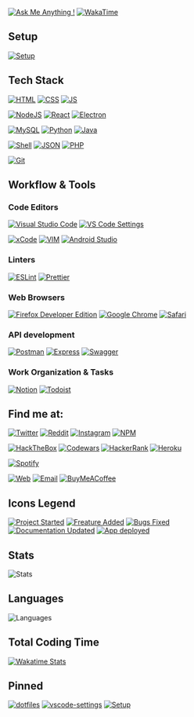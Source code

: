 [![Ask Me Anything !](https://img.shields.io/badge/Ask%20me-anything-1abc9c.svg?style=for-the-badge&labelColor=000&color=f00)](https://GitHub.com/GabrielCrackPro/ama)
[![WakaTime](https://wakatime.com/badge/user/00dfcd04-18fb-46f9-88a3-13a3b666b8f1.svg?style=for-the-badge&labelColor=000)](https://wakatime.com/@00dfcd04-18fb-46f9-88a3-13a3b666b8f1)

## Setup

[![Setup](https://img.shields.io/badge/Apple-MacBook_Pro_M1_2020-212629?style=for-the-badge&logo=apple&logoColor=white&labelColor=000)](https://github.com/GabrielCrackPro/Setup)

## Tech Stack

[![HTML](https://img.shields.io/badge/HTML5-E34F26?style=for-the-badge&logo=html5&logoColor=white&labelColor=000)]()
[![CSS](https://img.shields.io/badge/CSS3-1572B6?style=for-the-badge&logo=css3&logoColor=white&labelColor=000)]()
[![JS](https://img.shields.io/badge/JavaScript-F7DF1E?style=for-the-badge&logo=javascript&logoColor=white&labelColor=000)]()

[![NodeJS](https://img.shields.io/badge/Node.js-43853D?style=for-the-badge&logo=node.js&logoColor=white&labelColor=000)]()
[![React](https://img.shields.io/badge/React-20232A?style=for-the-badge&logo=react&logoColor=white&labelColor=000)]()
[![Electron](https://img.shields.io/badge/Electron-2B2E3A?style=for-the-badge&logo=electron&logoColor=white&labelColor=000)]()

[![MySQL](https://img.shields.io/badge/MySQL-4479A1?style=for-the-badge&logo=mysql&logoColor=white&labelColor=000)]()
[![Python](https://img.shields.io/badge/Python-306998?style=for-the-badge&logo=python&logoColor=white&labelColor=000)]()
[![Java](https://img.shields.io/badge/Java-ED8B00?style=for-the-badge&logo=java&logoColor=white&labelColor=000)]()

[![Shell](https://img.shields.io/badge/Bash-121011?style=for-the-badge&logo=gnu-bash&logoColor=white&labelColor=000)]()
[![JSON](https://img.shields.io/badge/json-000000?style=for-the-badge&logo=json&logoColor=white&labelColor=101010)]()
[![PHP](https://img.shields.io/badge/PHP-777BB4?style=for-the-badge&logo=php&logoColor=white&labelColor=000)]()

[![Git](https://img.shields.io/badge/Git-F05032.svg?style=for-the-badge&logo=Git&logoColor=white&labelColor=000)]()

## Workflow & Tools

### Code Editors

[![Visual Studio Code](https://img.shields.io/badge/Visual_Studio_Code-0078D4?style=for-the-badge&logo=visual%20studio%20code&logoColor=white&labelColor=000)]()
[![VS Code Settings](https://img.shields.io/badge/VSCode%20Settings-2B7BDB?style=for-the-badge&logo=visual%20studio%20code&logoColor=white&labelColor=000)](https://github.com/GabrielCrackPro/vscode-settings)

[![xCode](https://img.shields.io/badge/Xcode-007ACC?style=for-the-badge&logo=Xcode&logoColor=white&labelColor=000)]()
[![VIM](https://img.shields.io/badge/VIM-%2311AB00.svg?&style=for-the-badge&logo=vim&logoColor=white&labelColor=000)]()
[![Android Studio](https://img.shields.io/badge/Android_Studio-3BB965?style=for-the-badge&logo=android-studio&logoColor=white&labelColor=000)]()

### Linters

[![ESLint](https://img.shields.io/badge/eslint-3A33D1?style=for-the-badge&logo=eslint&logoColor=white&labelColor=000)]()
[![Prettier](https://img.shields.io/badge/prettier-1A2C34?style=for-the-badge&logo=prettier&logoColor=white&labelColor=000)]()

### Web Browsers

[![Firefox Developer Edition](https://img.shields.io/badge/Firefox_Developer_Edition-294acf?style=for-the-badge&logo=Firefox-Browser&logoColor=white&labelColor=000)]()
[![Google Chrome](https://img.shields.io/badge/Google_chrome-4285F4?style=for-the-badge&logo=Google-chrome&logoColor=white&&labelColor=000)]()
[![Safari](https://img.shields.io/badge/Safari-FF1B2D?style=for-the-badge&logo=Safari&logoColor=white&labelColor=000)]()

### API development

[![Postman](https://img.shields.io/badge/Postman-FF6C37?style=for-the-badge&logo=Postman&logoColor=white&labelColor=000)]()
[![Express](https://img.shields.io/badge/Express.js-101010?style=for-the-badge&logo=express&logoColor=white&labelColor=000)]()
[![Swagger](https://img.shields.io/badge/Swagger-85EA2D?style=for-the-badge&logo=Swagger&logoColor=white&labelColor=000)]()

### Work Organization & Tasks

[![Notion](https://img.shields.io/badge/Notion-000000?style=for-the-badge&logo=notion&logoColor=white&labelColor=000)]()
[![Todoist](https://img.shields.io/badge/Todoist-E44332?style=for-the-badge&logo=todoist&logoColor=white&labelColor=000)]()

## Find me at:

[![Twitter](https://img.shields.io/badge/@gabrielvr01-1da1f2?style=for-the-badge&labelColor=000&color=1da1f2&logo=twitter&logoColor=white)](http://twitter.com/gabrielvr001)
[![Reddit](https://img.shields.io/badge/@gabrielvr01-FF4500?style=for-the-badge&logo=reddit&logoColor=white&labelColor=000)](http://reddit.com/gabrielvr01)
[![Instagram](https://img.shields.io/badge/@gabrielvr001-E4405F?style=for-the-badge&logo=instagram&logoColor=white&labelColor=000)](https://www.instagram.com/gabrielvr001)
[![NPM](https://img.shields.io/badge/@gabrielvr01-CB3837?style=for-the-badge&logo=npm&logoColor=white&labelColor=000)](https://www.npmjs.com/~gabrielvr01)

[![HackTheBox](https://img.shields.io/badge/@gabrielvr001-9FEF00.svg?style=for-the-badge&logo=Hack-The-Box&logoColor=white&labelColor=000)](https://app.hackthebox.com/profile/overview)
[![Codewars](https://img.shields.io/badge/@gabrielvr01-B1361E.svg?style=for-the-badge&logo=Codewars&logoColor=white&labelColor=000)](https://www.codewars.com/users/gabrielvr01)
[![HackerRank](https://img.shields.io/badge/@Gabrielcrackpro-00EA64.svg?style=for-the-badge&logo=HackerRank&logoColor=white&labelColor=000)](https://www.hackerrank.com/gabrielcrackpro1)
[![Heroku](https://img.shields.io/badge/@gabrielvr01-430098.svg?style=for-the-badge&logo=Heroku&logoColor=white&labelColor=000)]()

[![Spotify](https://img.shields.io/badge/@Gabrielcrackpro-1DB954.svg?style=for-the-badge&logo=Spotify&logoColor=white&labelColor=000)](https://open.spotify.com/user/gabrielcrackpro?si=bec89a8986ed4f58)

[![Web](https://img.shields.io/badge/-gabrieldev.surge.sh-212528?style=for-the-badge&logo=About.me&logoColor=white&labelColor=000)](http://gabrielvdev.surge.sh)
[![Email](https://img.shields.io/badge/gabrielcrackpro2001@gmail.com-D14836?style=for-the-badge&logo=gmail&logoColor=white&labelColor=000)](mailto:gabrielcrackpro2001@gmail.com)
[![BuyMeACoffee](https://img.shields.io/badge/Buy_Me_A_Coffee-@gabielvr01-FFDD00?style=for-the-badge&logo=buy-me-a-coffee&logoColor=white&labelColor=000)](https://www.buymeacoffee.com/gabrielvr01)

## Icons Legend

[![Project Started](https://img.shields.io/badge/%F0%9F%8E%89-Project%20Started-ffca00?style=for-the-badge&labelColor=000)]()
[![Freature Added](https://img.shields.io/badge/%F0%9F%92%BB-Freature%20Added-464646?style=for-the-badge&labelColor=000)]()
[![Bugs Fixed](https://img.shields.io/badge/%F0%9F%94%A7-Bugs%20Fixed-534649?style=for-the-badge&labelColor=000)]()
[![Documentation Updated](https://img.shields.io/badge/%E2%9C%8F%EF%B8%8F-Documentation%20Updated-d19b16?style=for-the-badge&labelColor=000)]()
[![App deployed](https://img.shields.io/badge/%F0%9F%8C%8F-App%20deployed-2e5dc8?style=for-the-badge&&labelColor=000)]()

## Stats

![ Stats](https://github-readme-stats.vercel.app/api?username=GabrielCrackPro&show_icons=true&theme=dark&custom_title=Stats)

## Languages

![Languages ](https://github-readme-stats.vercel.app/api/top-langs/?username=GabrielCrackPro&theme=dark&layout=compact&custom_title=Languages)

## Total Coding Time

[![Wakatime Stats](https://github-readme-stats.vercel.app/api/wakatime?username=gabrielvr01&theme=dark&layout=compact&range=all_time&custom_title=Total%20Coding%20Time&hide=Other,Text,VimL,Git%20Config)](https://github.com/anuraghazra/github-readme-stats)

## Pinned

[![dotfiles](https://github-readme-stats.vercel.app/api/pin/?username=GabrielCrackPro&repo=dotfiles&theme=dark)](https://github.com/GabrielCrackPro/ddotfiles)
[![vscode-settings](https://github-readme-stats.vercel.app/api/pin/?username=GabrielCrackPro&repo=vscode-settings&theme=dark)](https://github.com/GabrielCrackPro/vscode-settings)
[![Setup](https://github-readme-stats.vercel.app/api/pin/?username=GabrielCrackPro&repo=Setup&theme=dark)](https://github.com/GabrielCrackPro/Setup)
